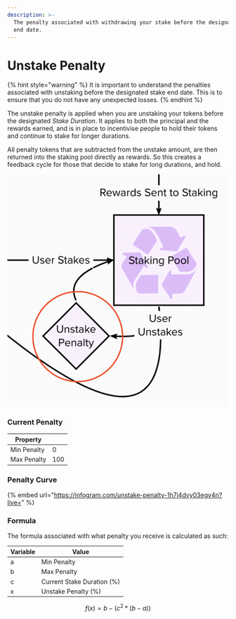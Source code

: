 ```yaml
---
description: >-
  The penalty associated with withdrawing your stake before the designated stake
  end date.
---
```


# Unstake Penalty

{% hint style="warning" %}
It is important to understand the penalties associated with unstaking before the designated stake end date. This is to ensure that you do not have any unexpected losses.
{% endhint %}

The unstake penalty is applied when you are unstaking your tokens before the designated _Stake Duration_. It applies to both the principal and the rewards earned, and is in place to incentivise people to hold their tokens and continue to stake for longer durations.&#x20;

All penalty tokens that are subtracted from the unstake amount, are then returned into the staking pool directly as rewards. So this creates a feedback cycle for those that decide to stake for long durations, and hold.&#x20;

<img src="../../.gitbook/assets/image.png" alt="" data-size="original">



### Current Penalty

| Property    |     |
| ----------- | --- |
| Min Penalty | 0   |
| Max Penalty | 100 |

### Penalty Curve

{% embed url="https://infogram.com/unstake-penalty-1h7j4dvy03egv4n?live=" %}

### Formula

The formula associated with what penalty you receive is calculated as such:

| Variable | Value                      |
| -------- | -------------------------- |
| a        | Min Penalty                |
| b        | Max Penalty                |
| c        | Current Stake Duration (%) |
| x        | Unstake Penalty (%)        |

$$
f(x) = b - (c^2 * (b - a))
$$

